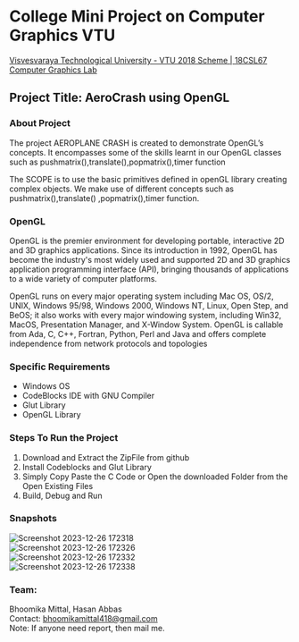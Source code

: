 <h1>College Mini Project on Computer Graphics VTU</h1>
<a href="https://vtu.ac.in/"/>Visvesvaraya Technological University - VTU 2018 Scheme | 18CSL67 Computer Graphics Lab</a>
<h2>Project Title: AeroCrash using OpenGL</h2>
<h3>About Project</h3>
<p>The project AEROPLANE CRASH is created to demonstrate OpenGL’s concepts. It encompasses some of the skills learnt in our OpenGL classes such as pushmatrix(),translate(),popmatrix(),timer function</p>
<p>The SCOPE is to use the basic primitives defined in openGL library creating complex 
objects. We make use of different concepts such as pushmatrix(),translate() 
,popmatrix(),timer function.</p>

<h3>OpenGL</h3>
<p>OpenGL is the premier environment for developing portable, interactive 2D and 3D 
graphics applications. Since its introduction in 1992, OpenGL has become the industry's most 
widely used and supported 2D and 3D graphics application programming interface (API), 
bringing thousands of applications to a wide variety of computer platforms. </p>
<p>OpenGL runs on every major operating system including Mac OS, OS/2, UNIX, 
Windows 95/98, Windows 2000, Windows NT, Linux, Open Step, and BeOS; it also works 
with every major windowing system, including Win32, MacOS, Presentation Manager, and 
X-Window System. OpenGL is callable from Ada, C, C++, Fortran, Python, Perl and Java 
and offers complete independence from network protocols and topologies</p>

<h3>Specific Requirements</h3>
<ul>
  <li>Windows OS</li>
  <li>CodeBlocks IDE with GNU Compiler</li>
  <li>Glut Library</li>
  <li>OpenGL Library</li>
</ul>

<h3>Steps To Run the Project</h3>
<ol>
  <li>Download and Extract the ZipFile from github</li>
  <li>Install Codeblocks and Glut Library</li>
  <li>Simply Copy Paste the C Code or Open the downloaded Folder from the Open Existing Files</li>
  <li>Build, Debug and Run</li>
</ol>

<h3>Snapshots</h3>

![Screenshot 2023-12-26 172318](https://github.com/BhoomikaMittal84/AeroCrash_ComputerGraphics/assets/134505091/c9c206e8-8bdc-4d45-8e18-f48e9db74a1d)
<br>
![Screenshot 2023-12-26 172326](https://github.com/BhoomikaMittal84/AeroCrash_ComputerGraphics/assets/134505091/b3fa31b7-93a8-4a7c-bd77-40443326280d)
<br>
![Screenshot 2023-12-26 172332](https://github.com/BhoomikaMittal84/AeroCrash_ComputerGraphics/assets/134505091/cd2a4c30-4dd6-4541-9ad5-a71755b0a158)
<br>
![Screenshot 2023-12-26 172338](https://github.com/BhoomikaMittal84/AeroCrash_ComputerGraphics/assets/134505091/f29efe8b-c3e6-4b5c-90dc-e642055d0f95)
<br>

<h3>Team:</h3>
Bhoomika Mittal, Hasan Abbas <br>
Contact: <a href=mailto:"bhoomikamittal418@gmail.com">bhoomikamittal418@gmail.com</a><br>
Note: If anyone need report, then mail me.


